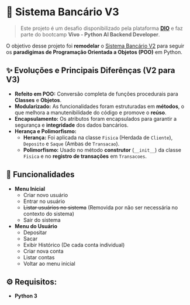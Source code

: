 # 🏦 Sistema Bancário V3


> Este projeto é um desafio disponibilizado pela plataforma **[DIO](https://www.dio.me/)** e faz parte do bootcamp **Vivo - Python AI Backend Developer**.

O objetivo desse projeto foi **remodelar** o [Sistema Bancário V2](https://github.com/KbeloN/Sistema-bancarioV2) para seguir os **paradigimas de Programação Orientada a Objetos (POO)** em Python.

## ✨ Evoluções e Principais Diferênças (V2 para V3)

 - **Refeito em POO:** Conversão completa de funções procedurais para **Classes** e **Objetos**.
 - **Modularizado:** As funcionalidades foram estruturadas em **métodos**, o que melhora a manutenibilidade do código e promove o **reúso**.
 - **Encapsulamento:** Os atributos foram encapsulados para garantir a segurança e **integridade** dos dados bancários.
 - **Herança e Polimorfismo:** 
    - **Herança:** Foi aplicada na classe `Fisica` (Herdada de `Cliente`), `Deposito` e `Saque` (Ambas de `Transacao`).
    - **Polimorfismo:** Usado no método **construtor** (`__init__`) da classe `Fisica` e no **registro de transações** em `Transacoes`.

## 📌 Funcionalidades

- **Menu Inicial**
    * Criar novo usuário
    * Entrar no usuário
    * ~~Listar usuários no sistema~~ (Removida por não ser necessária no contexto do sistema)
    * Sair do sistema
- **Menu do Usuário**
    * Depositar
    * Sacar
    * Exibir Histórico (De cada conta individual)
    * Criar nova conta
    * Listar contas
    * Voltar ao menu inicial

## ⚙️ Requisitos:
- **Python 3**
